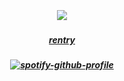 
⠀⠀
⠀⠀⠀⠀
##### <p align="center">![](https://komarev.com/ghpvc/?username=trody&color=67B5BF&label=　ᰔᩚ‬⠀　&style=flat)</p>
##### <p align="center">[rentry](https://rentry.co/hollywood)</p>
##### <p align="center">[![spotify-github-profile](https://spotify-github-profile.kittinanx.com/api/view?uid=3152hej4rx6alviruqcx4h2xzbqi&cover_image=true&theme=novatorem&show_offline=false&background_color=121212&interchange=true&bar_color=777777&bar_color_cover=true)](https://spotify-github-profile.kittinanx.com/api/view?uid=3152hej4rx6alviruqcx4h2xzbqi&redirect=true)</p>
⠀⠀
⠀⠀
